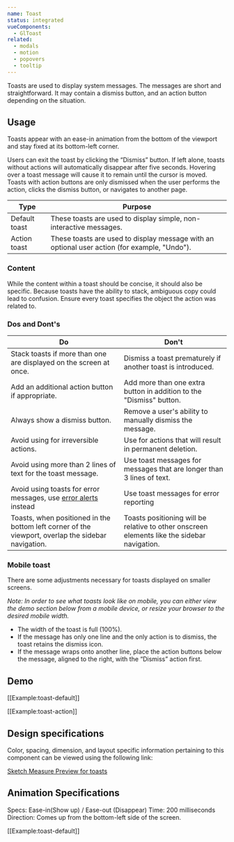 ```yaml
---
name: Toast
status: integrated
vueComponents:
  - GlToast
related:
  - modals
  - motion
  - popovers
  - tooltip
---
```


Toasts are used to display system messages. The messages are short and straightforward. It may contain a dismiss button, and an action button depending on the situation.

## Usage

Toasts appear with an ease-in animation from the bottom of the viewport and stay fixed at its bottom-left corner.

Users can exit the toast by clicking the “Dismiss” button. If left alone, toasts without actions will automatically disappear after five seconds. Hovering over a toast message will cause it to remain until the cursor is moved. Toasts with action buttons are only dismissed when the user performs the action, clicks the dismiss button, or navigates to another page.

|Type|Purpose|
|--- |--- |
|Default toast|These toasts are used to display simple, non-interactive messages.|
|Action toast|These toasts are used to display message with an optional user action (for example, "Undo").|

### Content

While the content within a toast should be concise, it should also be specific. Because toasts have the ability to stack, ambiguous copy could lead to confusion. Ensure every toast specifies the object the action was related to.

### Dos and Dont's

|Do|Don't|
|--- |--- |
|Stack toasts if more than one are displayed on the screen at once.|Dismiss a toast prematurely if another toast is introduced.|
|Add an additional action button if appropriate.|Add more than one extra button in addition to the "Dismiss" button.|
|Always show a dismiss button.|Remove a user's ability to manually dismiss the message.|
|Avoid using for irreversible actions.|Use for actions that will result in permanent deletion.|
|Avoid using more than 2 lines of text for the toast message.|Use toast messages for messages that are longer than 3 lines of text.|
|Avoid using toasts for error messages, use [error alerts](/components/alert) instead|Use toast messages for error reporting|
|Toasts, when positioned in the bottom left corner of the viewport, overlap the sidebar navigation.|Toasts positioning will be relative to other onscreen elements like the sidebar navigation.|

### Mobile toast

There are some adjustments necessary for toasts displayed on smaller screens.

*Note: In order to see what toasts look like on mobile, you can either view the demo section below from a mobile device, or resize your browser to the desired mobile width.*

*   The width of the toast is full (100%).
*   If the message has only one line and the only action is to dismiss, the toast retains the dismiss icon.
*   If the message wraps onto another line, place the action buttons below the message, aligned to the right, with the “Dismiss” action first.

## Demo

[[Example:toast-default]]

[[Example:toast-action]]

## Design specifications

Color, spacing, dimension, and layout specific information pertaining to this component can be viewed using the following link:

[Sketch Measure Preview for toasts](https://gitlab-org.gitlab.io/gitlab-design/hosted/design-gitlab-specs/toasts-spec-previews/)

## Animation Specifications

Specs: Ease-in(Show up) / Ease-out (Disappear) Time: 200 milliseconds Direction: Comes up from the bottom-left side of the screen.

[[Example:toast-default]]
